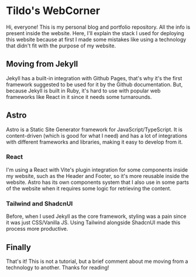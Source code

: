 # Tildo's WebCorner

Hi, everyone! This is my personal blog and portfolio repository. All the info is present inside the website.
Here, I'll explain the stack I used for deploying this website because at first I made some mistakes like using a technology
that didn't fit with the purpose of my website.

## Moving from Jekyll

Jekyll has a built-in integration with Github Pages, that's why it's the first framework suggested to be used for it by the Github documentation.
But, because Jekyll is built in Ruby, it's hard to use with popular web frameworks like React in it since it needs some turnarounds. 

## Astro

Astro is a Static Site Generator framework for JavaScript/TypeScript. It is content-driven (which is good for what I need)
and has a lot of integrations with different frameworks and libraries, making it easy to develop from it.

### React

I'm using a React with Vite's plugin integration for some components inside my website, such as the Header and Footer, so
it's more reusable inside the website. Astro has its own components system that I also use in some parts of the website when
it requires some logic for retrieving the content.

### Tailwind and ShadcnUI

Before, when I used Jekyll as the core framework, styling was a pain since it was just CSS/Vanilla JS. Using Tailwind alongside 
ShadcnUI made this process more productive.

## Finally

That's it! This is not a tutorial, but a brief comment about me moving from a technology to another. Thanks for reading!